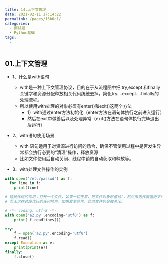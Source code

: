 ```yaml
---
title: 14.上下文管理
date: 2021-02-11 17:14:22
permalink: /pages/f3b0c1/
categories:
  - 面试题
  - Python基础
tags:
  - 
---
```

## 01.上下文管理

- 1、什么是with语句
     - with是一种上下文管理协议，目的在于从流程图中把 try,except 和finally 关键字和资源分配释放相关代码统统去掉，简化try….except….finlally的处理流程。
     - 所以使用with处理的对象必须有enter()和exit()这两个方法
          - 1）with通过enter方法初始化（enter方法在语句体执行之前进入运行）
          - 然后在exit中做善后以及处理异常（exit()方法在语句体执行完毕退出后运行）
- 2、with语句使用场景
     - with 语句适用于对资源进行访问的场合，确保不管使用过程中是否发生异常都会执行必要的“清理”操作，释放资源
     - 比如文件使用后自动关闭、线程中锁的自动获取和释放等。

- 3、with处理文件操作的实例

```python
with open('/etc/passwd') as f:
  for line in f:
    print(line)

# 这段代码的作用：打开一个文件，如果一切正常，把文件对象赋值给f，然后用迭代器遍历文件中每一行，当完成时，关闭文件；
# 而无论在这段代码的任何地方，如果发生异常，此时文件仍会被关闭。
```

```python
# -*- coding: utf-8 -*-
with open('a2.py',encoding='utf8') as f:
    print( f.readlines())

try:
    f = open('a2.py',encoding='utf8')
    f.read()
except Exception as e:
    print(print(e))
finally:
    f.close()
```

